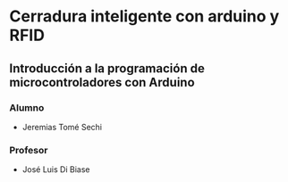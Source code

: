 # Cerradura inteligente con arduino y RFID

## Introducción a la programación de microcontroladores con Arduino

### Alumno
- Jeremias Tomé Sechi

### Profesor
- José Luis Di Biase
